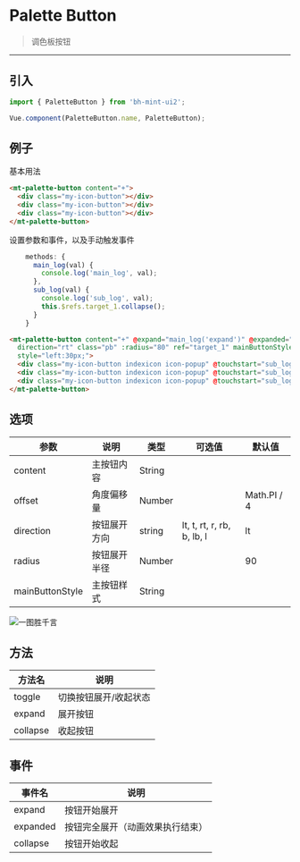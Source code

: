 # Palette Button

> 调色板按钮

-------------

## 引入

```javascript
import { PaletteButton } from 'bh-mint-ui2';

Vue.component(PaletteButton.name, PaletteButton);
```

## 例子

基本用法

```html
<mt-palette-button content="+">
  <div class="my-icon-button"></div>
  <div class="my-icon-button"></div>
  <div class="my-icon-button"></div>
</mt-palette-button>
```


设置参数和事件，以及手动触发事件

```javascript
    methods: {
      main_log(val) {
        console.log('main_log', val);
      },
      sub_log(val) {
        console.log('sub_log', val);
        this.$refs.target_1.collapse();
      }
    }
```


```html
<mt-palette-button content="+" @expand="main_log('expand')" @expanded="main_log('expanded')" @collapse="main_log('collapse')"
  direction="rt" class="pb" :radius="80" ref="target_1" mainButtonStyle="color:#fff;background-color:#26a2ff;"
  style="left:30px;">
  <div class="my-icon-button indexicon icon-popup" @touchstart="sub_log(1)"></div>
  <div class="my-icon-button indexicon icon-popup" @touchstart="sub_log(2)"></div>
  <div class="my-icon-button indexicon icon-popup" @touchstart="sub_log(3)"></div>
</mt-palette-button>
```


## 选项
| 参数 | 说明 | 类型 | 可选值 | 默认值 |
|------|-------|---------|-------|--------|
|content | 主按钮内容 | String | |
|offset | 角度偏移量 | Number | | Math.PI / 4 |
|direction | 按钮展开方向 | string | lt, t, rt, r, rb, b, lb, l | lt
|radius| 按钮展开半径 | Number | | 90 |
|mainButtonStyle| 主按钮样式| String |  |  |

![一图胜千言](/docs/static/palette-button.png)

## 方法
| 方法名 | 说明 |
|------|-------|
|toggle | 切换按钮展开/收起状态 |
|expand | 展开按钮 |
|collapse | 收起按钮 |

## 事件
| 事件名 | 说明 |
|------|-------|
|expand | 按钮开始展开 |
|expanded | 按钮完全展开（动画效果执行结束） |
|collapse | 按钮开始收起 |
